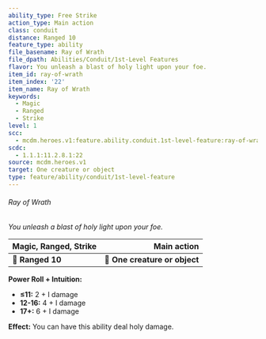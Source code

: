 ```yaml
---
ability_type: Free Strike
action_type: Main action
class: conduit
distance: Ranged 10
feature_type: ability
file_basename: Ray of Wrath
file_dpath: Abilities/Conduit/1st-Level Features
flavor: You unleash a blast of holy light upon your foe.
item_id: ray-of-wrath
item_index: '22'
item_name: Ray of Wrath
keywords:
  - Magic
  - Ranged
  - Strike
level: 1
scc:
  - mcdm.heroes.v1:feature.ability.conduit.1st-level-feature:ray-of-wrath
scdc:
  - 1.1.1:11.2.8.1:22
source: mcdm.heroes.v1
target: One creature or object
type: feature/ability/conduit/1st-level-feature
---
```


###### Ray of Wrath

*You unleash a blast of holy light upon your foe.*

| **Magic, Ranged, Strike** |               **Main action** |
| ------------------------- | ----------------------------: |
| **📏 Ranged 10**          | **🎯 One creature or object** |

**Power Roll + Intuition:**

- **≤11:** 2 + I damage
- **12-16:** 4 + I damage
- **17+:** 6 + I damage

**Effect:** You can have this ability deal holy damage.
